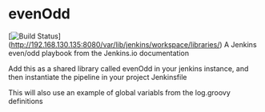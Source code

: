 # evenOdd
[![Build Status](http://192.168.130.135:8080/buildStatus/icon?var/lib/jenkins/workspace=libraries)]
(http://192.168.130.135:8080/var/lib/jenkins/workspace/libraries/)
A Jenkins even/odd playbook from the Jenkins.io documentation

Add this as a shared library called evenOdd in your jenkins
instance, and then instantiate the pipeline in your project Jenkinsfile

This will also use an example of global variabls from the log.groovy
definitions

